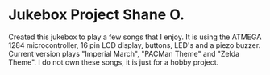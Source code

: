 # Jukebox Project Shane O.
Created this jukebox to play a few songs that I enjoy. It is using the ATMEGA 1284 microcontroller, 16 pin LCD display, buttons, LED's and a piezo buzzer. Current version plays "Imperial March", "PACMan Theme" and "Zelda Theme". I do not own these songs, it is just for a hobby project. 
